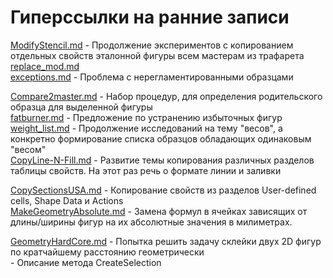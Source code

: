 # Гиперссылки на ранние записи

[ModifyStencil.md](https://gist.github.com/Surrogate-TM/b6e3a4b22d26628103129d41301cfeb0) - Продолжение экспериментов с копированием отдельных свойств эталонной фигуры всем мастерам из трафарета   
[replace_mod.md](https://gist.github.com/Surrogate-TM/4c1b6faa26739ad73df1c0c274530fb8)    
[exceptions.md](https://gist.github.com/Surrogate-TM/ab25380692b73456f9b5daa8bb32ad06) -  Проблема с нерегламентированными образцами   

[Compare2master.md](https://gist.github.com/Surrogate-TM/ed49d195e6cf938f1e3890b2e25f2ecd) - Набор процедур, для определения родительского образца для выделенной фигуры    
[fatburner.md](https://gist.github.com/Surrogate-TM/13f22f23bd15c972fa56fb2d1e9457ba) - Предложение по устранению избыточных фигур    
[weight_list.md](https://gist.github.com/Surrogate-TM/fd1f14b3a6fece0c8f61ac7f5bf58591) - Продолжение исследований на тему "весов", а конкретно формирование списка образцов обладающих одинаковым "весом"    
[CopyLine-N-Fill.md](https://gist.github.com/Surrogate-TM/5732089fb8988a3823dfbad39948874f) - Развитие темы копирования различных разделов таблицы свойств. На этот раз речь о формате линии и заливки  


<!---[enhance2023.md](https://gist.github.com/Surrogate-TM/99bd8dd5b2dfcf4b238d2973d8786254)    
https://gist.github.com/Surrogate-TM/5e3a1888323d2a113d37e19be7f38fbf--->    
[CopySectionsUSA.md](https://gist.github.com/Surrogate-TM/cc755b6ef7e73a07b2c34cc49a914347) - Копирование свойств из разделов User-defined cells, Shape Data и Actions   
[MakeGeometryAbsolute.md](https://gist.github.com/Surrogate-TM/ef86d84d553ad8d976c4ac8528e90f31) - Замена формул в ячейках зависящих от длины/ширины фигур на их абсолютные значения в милиметрах.    
<!---https://gist.github.com/Surrogate-TM/9ef89cb4bbcc03c60fb242141b882166    
https://gist.github.com/Surrogate-TM/faaa9a624e5908ae18cb9108af6c3c69--->    
[GeometryHardCore.md](https://gist.github.com/Surrogate-TM/177d011a904b05c2ecbed07fb396366d) - Попытка решить задачу склейки двух 2D фигур по кратчайшему расстоянию геометрически    
[](https://gist.github.com/Surrogate-TM/bd55e2870e21e68dc44a5e661a4bc2cb) - Описание метода СreateSelection   
<!---[](https://gist.github.com/Surrogate-TM/1edb34ab4edd3fa997956e7aab46111d) -     
[](https://gist.github.com/Surrogate-TM/1a2bbfdac2fa4ee9b868d1490305fb80) -        
[](https://gist.github.com/Surrogate-TM/1f22b35e213aecc9c49f2b37ee8a4992) -    
[](https://gist.github.com/Surrogate-TM/8f74465092102e45d0e19fa700270f87) -    
[](https://gist.github.com/Surrogate-TM/caa23fb3d3816b19c5d0aecfbc209c71) -    
[](https://gist.github.com/Surrogate-TM/ac9f92f8a8f58d1b07b61831de25ed55) -    
[](https://gist.github.com/Surrogate-TM/91aa2722e0efd9ab790e286f9efa786c) -    
[](https://gist.github.com/Surrogate-TM/eb3cf666eacd01562e772b256833e828) -    
[](https://gist.github.com/Surrogate-TM/52687f71956c71bc6e6e06dd1be92555) - --->    
